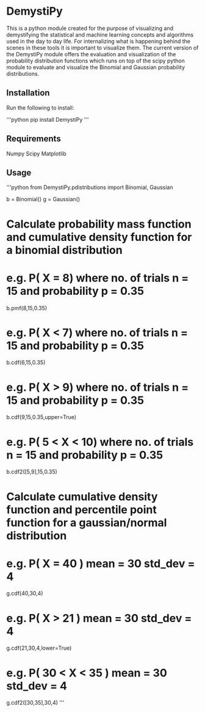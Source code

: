 # DemystiPy

This is a python module created for the purpose of visualizing and demystifying the statistical and machine learning concepts and algorithms used in the day to day life. For internalizing what is happening behind the scenes in these tools it is important to visualize them. The current version of the DemystiPy module offers the evaluation and visualization of the probability distribution functions which runs on top of the scipy python module to evaluate and visualize the Binomial and Gaussian probability distributions. 

## Installation

Run the following to install:

'''python
pip install DemystiPy
'''

## Requirements

Numpy
Scipy
Matplotlib

## Usage

'''python
from DemystiPy.pdistributions import Binomial, Gaussian

b = Binomial()
g = Gaussian()

# Calculate probability mass function and cumulative density function for a binomial distribution
# e.g. P( X = 8) where no. of trials n = 15 and probability p = 0.35
b.pmf(8,15,0.35) 

# e.g. P( X < 7) where no. of trials n = 15 and probability p = 0.35
b.cdf(6,15,0.35)

# e.g. P( X > 9) where no. of trials n = 15 and probability p = 0.35
b.cdf(9,15,0.35,upper=True)

# e.g. P( 5 < X < 10) where no. of trials n = 15 and probability p = 0.35
b.cdf2([5,9],15,0.35)

# Calculate cumulative density function and percentile point function for a gaussian/normal distribution
# e.g. P( X = 40 ) mean = 30 std_dev = 4
g.cdf(40,30,4)

# e.g. P( X > 21 ) mean = 30 std_dev = 4
g.cdf(21,30,4,lower=True)

# e.g. P( 30 < X < 35 ) mean = 30 std_dev = 4
g.cdf2([30,35],30,4)
'''